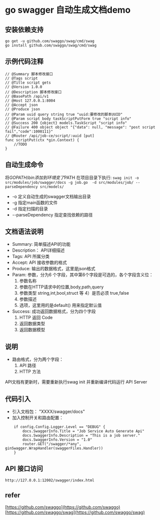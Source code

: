 # go swagger 自动生成文档demo

## 安装依赖支持
```$xslt
go get -u github.com/swaggo/swag/cmd/swag
go install github.com/swaggo/swag/cmd/swag
```

## 示例代码注释
```golang
// @Summary 脚本修改接口
// @Tags script
// @Title script gets
// @Version 1.0.0
// @Description 脚本修改接口
// @BasePath /api/v1
// @Host 127.0.0.1:8004
// @Accept json
// @Produce json
// @Param uuid query string true "uuid:要修改的脚本UUID"
// @Param script body taskScriptPutForm true "script info"
// @Success 200 {object} models.TaskScript "script info"
// @Failure 400 object object "{"data": null, "message": "post script fail","code":1000111}"
// @Router /api/job-ce/script/:uuid [put]
func scriptPut(ctx *gin.Context) {
    //TODO 
}
```

## 自动生成命令
将$GOPATH/bin 添加到环境变了$PATH
在项目目录下执行: ```swag init -o src/modules/job/swagger/docs -g job.go  -d src/modules/job/ --parseDependency src/models/ ```
- -o 定义自动生成的swagger文档输出目录
- -g 指定main函数的文件
- -d 指定扫描的目录
- --parseDependency 指定查找依赖的路径

## 文档语法说明

- Summary: 简单描述API的功能
- Description： API详细描述
- Tags: API 所属分类
- Accept: API 接收参数的格式
- Produce: 输出的数据格式，这里是json格式
- Param: 参数，分为6 个字段，其中第6个字段是可选的，各个字段含义位：
    1) 参数名称
    2) 参数在HTTP请求中的位置,body,path,query
    3) 参数类型 string,int,bool,struct 等
    4）是否必须 true,false
    5) 参数描述
    6) 选项，这里用的是default() 用来指定默认值
- Success: 成功返回数据格式，分为四个字段
    1) HTTP 返回 Code
    2) 返回数据类型
    3) 返回数据模型
    
## 说明

- 路由格式，分为两个字段：
   1) API 路径
   2) HTTP 方法
   
API文档有更新时，需要重新执行swag init 并重新编译代码运行 API Server   


## 代码引入
- 引入文档包： "XXXX/swagger/docs"
- 加入控制开关和路由配置：
```golang 
	if config.Config.Logger.Level == "DEBUG" {
		docs.SwaggerInfo.Title = "Job Service Auto Generate Api"
		docs.SwaggerInfo.Description = "This is a job server."
		docs.SwaggerInfo.Version = "1.0"
		router.GET("/swagger/*any", ginSwagger.WrapHandler(swaggerFiles.Handler))
	}
```


## API 接口访问

```
http://127.0.0.1:12002/swagger/index.html
```
   
## refer

[https://github.com/swaggo](https://github.com/swaggo)
[https://github.com/swaggo/swag](https://github.com/swaggo/swag)
